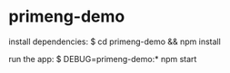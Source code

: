# primeng-demo

install dependencies:
  $ cd primeng-demo && npm install

run the app:
  $ DEBUG=primeng-demo:* npm start
